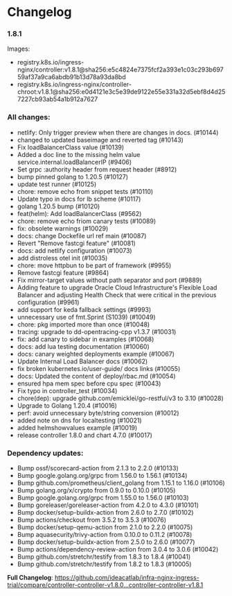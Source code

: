 # Changelog

### 1.8.1

Images:

* registry.k8s.io/ingress-nginx/controller:v1.8.1@sha256:e5c4824e7375fcf2a393e1c03c293b69759af37a9ca6abdb91b13d78a93da8bd
* registry.k8s.io/ingress-nginx/controller-chroot:v1.8.1@sha256:e0d4121e3c5e39de9122e55e331a32d5ebf8d4d257227cb93ab54a1b912a7627

### All changes:

* netlify: Only trigger preview when there are changes in docs. (#10144)
* changed to updated baseimage and reverted tag (#10143)
* Fix loadBalancerClass value (#10139)
* Added a doc line to the missing helm value service.internal.loadBalancerIP (#9406)
* Set grpc :authority header from request header (#8912)
* bump pinned golang to 1.20.5 (#10127)
* update test runner (#10125)
* chore: remove echo from snippet tests (#10110)
* Update typo in docs for lb scheme (#10117)
* golang 1.20.5 bump (#10120)
* feat(helm): Add loadBalancerClass (#9562)
* chore: remove echo friom canary tests (#10089)
* fix: obsolete warnings (#10029)
* docs: change Dockefile url ref main (#10087)
* Revert "Remove fastcgi feature" (#10081)
* docs: add netlify configuration (#10073)
* add distroless otel init (#10035)
* chore: move httpbun to be part of framework (#9955)
* Remove fastcgi feature (#9864)
* Fix mirror-target values without path separator and port (#9889)
* Adding feature to upgrade Oracle Cloud Infrastructure's Flexible Load Balancer and adjusting Health Check that were critical in the previous configuration (#9961)
* add support for keda fallback settings (#9993)
* unnecessary use of fmt.Sprint (S1039) (#10049)
* chore: pkg imported more than once (#10048)
* tracing: upgrade to dd-opentracing-cpp v1.3.7 (#10031)
* fix: add canary to sidebar in examples (#10068)
* docs: add lua testing documentation (#10060)
* docs: canary weighted deployments example (#10067)
* Update Internal Load Balancer docs (#10062)
* fix broken kubernetes.io/user-guide/ docs links (#10055)
* docs: Updated the content of deploy/rbac.md (#10054)
* ensured hpa mem spec before cpu spec (#10043)
* Fix typo in controller_test (#10034)
* chore(dep): upgrade github.com/emicklei/go-restful/v3 to 3.10 (#10028)
* Upgrade to Golang 1.20.4 (#10016)
* perf: avoid unnecessary byte/string conversion (#10012)
* added note on dns for localtesting (#10021)
* added helmshowvalues example (#10019)
* release controller 1.8.0 and chart 4.7.0 (#10017)

### Dependency updates:

* Bump ossf/scorecard-action from 2.1.3 to 2.2.0 (#10133)
* Bump google.golang.org/grpc from 1.56.0 to 1.56.1 (#10134)
* Bump github.com/prometheus/client_golang from 1.15.1 to 1.16.0 (#10106)
* Bump golang.org/x/crypto from 0.9.0 to 0.10.0 (#10105)
* Bump google.golang.org/grpc from 1.55.0 to 1.56.0 (#10103)
* Bump goreleaser/goreleaser-action from 4.2.0 to 4.3.0 (#10101)
* Bump docker/setup-buildx-action from 2.6.0 to 2.7.0 (#10102)
* Bump actions/checkout from 3.5.2 to 3.5.3 (#10076)
* Bump docker/setup-qemu-action from 2.1.0 to 2.2.0 (#10075)
* Bump aquasecurity/trivy-action from 0.10.0 to 0.11.2 (#10078)
* Bump docker/setup-buildx-action from 2.5.0 to 2.6.0 (#10077)
* Bump actions/dependency-review-action from 3.0.4 to 3.0.6 (#10042)
* Bump github.com/stretchr/testify from 1.8.3 to 1.8.4 (#10041)
* Bump github.com/stretchr/testify from 1.8.2 to 1.8.3 (#10005)

**Full Changelog**: https://github.com/ideacatlab/infra-nginx-ingress-trial/compare/controller-controller-v1.8.0...controller-controller-v1.8.1
